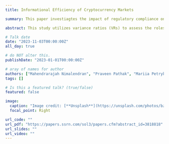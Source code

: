 ```yaml
---
title: Informational Efficiency of Cryptocurrency Markets

summary: This paper investiagtes the impact of regulatory compliance on the liquidity of cryptocurrencies. This paper is presented by Prof. Mariia Petryk (GMU) 

abstract: This study utilizes variance ratios (VRs) to assess the roles of regulation and liquidity on cryptocurrency market efficiency using crypto assets subject to varying degrees of regulation. Our findings reveal that cryptocurrencies supervised by FinCEN-licensed exchanges (IEO-L) exhibit market efficiency similar to SEC-regulated traditional stock offerings (IPOs). Conversely, non- compliant crypto assets display higher market inefficiency. We also establish a connection between regulatory compliance and issuing entity reputation mechanisms. Our results indicate that compliance with existing regulatory norms enhances efficiency and reduces investor risks in crypto-assets. Furthermore, assets voluntarily adhering to regulatory norms can attain efficiency akin to government-regulated assets.

# Talk date
date: "2023-11-03T00:00:00Z"
all_day: true

# do NOT alter this.
publishDate: "2023-01-01T00:00:00Z"

# aray of names for author
authors: ["Mahendrarajah Nimalendran", "Praveen Pathak", "Mariia Petryk", "Liangfei Qiu"]
tags: []

# Is this a featured talk? (true/false)
featured: false

image:
  caption: "Image credit: [**Unsplash**](https://unsplash.com/photos/bzdhc5b3Bxs)"
  focal_point: Right

url_code: ""
url_pdf: "https://papers.ssrn.com/sol3/papers.cfm?abstract_id=3818818"
url_slides: ""
url_video: ""
---
```

